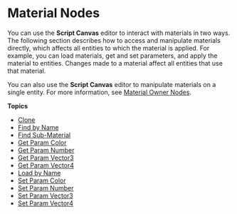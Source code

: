 # Material Nodes<a name="script-canvas-materials-nodes"></a>

You can use the **Script Canvas** editor to interact with materials in two ways\. The following section describes how to access and manipulate materials directly, which affects all entities to which the material is applied\. For example, you can load materials, get and set parameters, and apply the material to entities\. Changes made to a material affect all entities that use that material\.

You can also use the **Script Canvas** editor to manipulate materials on a single entity\. For more information, see [Material Owner Nodes](material-owner-nodes.md)\.

**Topics**
+ [Clone](material-clone-node.md)
+ [Find by Name](material-find-by-name-node.md)
+ [Find Sub\-Material](script-canvas-find-sub-material-node.md)
+ [Get Param Color](material-get-param-color-node.md)
+ [Get Param Number](material-get-param-number-node.md)
+ [Get Param Vector3](material-get-vector3-param-node.md)
+ [Get Param Vector4](script-canvas-material-get-vector4-param-node.md)
+ [Load by Name](material-load-by-name-node.md)
+ [Set Param Color](script-canvas-material-set-param-color-node.md)
+ [Set Param Number](script-canvas-material-set-param-number-node.md)
+ [Set Param Vector3](script-canvas-material-set-param-vector3-node.md)
+ [Set Param Vector4](script-canvas-material-set-param-vector4-node.md)